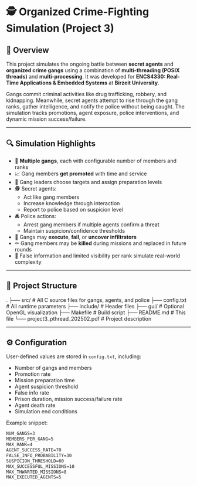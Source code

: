 # 🕵️ Organized Crime-Fighting Simulation (Project 3)

## 📌 Overview

This project simulates the ongoing battle between **secret agents** and **organized crime gangs** using a combination of **multi-threading (POSIX threads)** and **multi-processing**. It was developed for **ENCS4330: Real-Time Applications & Embedded Systems** at **Birzeit University**.

Gangs commit criminal activities like drug trafficking, robbery, and kidnapping. Meanwhile, secret agents attempt to rise through the gang ranks, gather intelligence, and notify the police without being caught. The simulation tracks promotions, agent exposure, police interventions, and dynamic mission success/failure.

---

## 🔍 Simulation Highlights

- 🦹 **Multiple gangs**, each with configurable number of members and ranks
- 📈 Gang members **get promoted** with time and service
- 🎯 Gang leaders choose targets and assign preparation levels
- 🕵️ Secret agents:
  - Act like gang members
  - Increase knowledge through interaction
  - Report to police based on suspicion level
- 🚔 Police actions:
  - Arrest gang members if multiple agents confirm a threat
  - Maintain suspicion/confidence thresholds
- 🔁 Gangs may **execute**, **fail**, or **uncover infiltrators**
- ⚰️ Gang members may be **killed** during missions and replaced in future rounds
- 🧠 False information and limited visibility per rank simulate real-world complexity

---

## 📂 Project Structure

.
├── src/ # All C source files for gangs, agents, and police
├── config.txt # All runtime parameters
├── include/ # Header files
├── gui/ # Optional OpenGL visualization
├── Makefile # Build script
├── README.md # This file
└── project3_pthread_202502.pdf # Project description



---

## ⚙️ Configuration

User-defined values are stored in `config.txt`, including:

- Number of gangs and members
- Promotion rate
- Mission preparation time
- Agent suspicion threshold
- False info rate
- Prison duration, mission success/failure rate
- Agent death rate
- Simulation end conditions

Example snippet:

```txt
NUM_GANGS=3
MEMBERS_PER_GANG=5
MAX_RANK=4
AGENT_SUCCESS_RATE=70
FALSE_INFO_PROBABILITY=30
SUSPICION_THRESHOLD=60
MAX_SUCCESSFUL_MISSIONS=10
MAX_THWARTED_MISSIONS=8
MAX_EXECUTED_AGENTS=5
